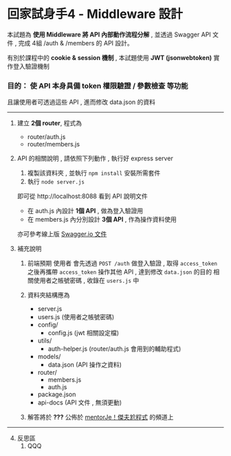 # 回家試身手4 - Middleware 設計

本試題為 **使用 Middleware 將 API 內部動作流程分解** , 並透過 Swagger API 文件 , 完成 4組 /auth & /members 的 API 設計。

有別於課程中的 **cookie & session 機制** , 本試題使用 **JWT (jsonwebtoken)** 實作登入驗證機制

<h3>
目的： 使 API 本身具備 token 權限驗證 / 參數檢查 等功能
</h3>

且讓使用者可透過這些 API , 進而修改 data.json 的資料

---

1. 建立 **2個 router**, 程式為 
    - router/auth.js
    - router/members.js

2. API 的相關說明 , 請依照下列動作 , 執行好 express server

    1) 複製該資料夾 , 並執行 ``` npm install ``` 安裝所需套件
    2) 執行 ``` node server.js ``` 

   即可從 http://localhost:8088 看到 API 說明文件

   - 在 auth.js 內設計 **1個 API** , 做為登入驗證用
   - 在 members.js 內分別設計 **3個 API** , 作為操作資料使用
   
   亦可參考線上版 [Swagger.io 文件](https://reurl.cc/V5ye96) 

3. 補充說明 
    1) 前端預期 使用者 會先透過 ```POST /auth``` 做登入驗證 , 取得 ```access_token```
       之後再攜帶 ```access_token``` 操作其他 API , 達到修改 ```data.json``` 的目的
       相關使用者之帳號密碼 , 收錄在 ```users.js``` 中
       
    2) 資料夾結構應為
        - server.js
        - users.js (使用者之帳號密碼)
        - config/
          - config.js (jwt 相關設定檔)
        - utils/
          - auth-helper.js (router/auth.js 會用到的輔助程式)
        - models/
          - data.json (API 操作之資料)
        - router/
          - members.js
          - auth.js
        - package.json
        - api-docs  (API 文件 , 無須更動)
       
    2) 解答將於 **???** 公佈於 [mentorJe！傑夫尬程式](https://reurl.cc/kL6bLK) 的頻道上

---

4. 反思區
    1) QQQ